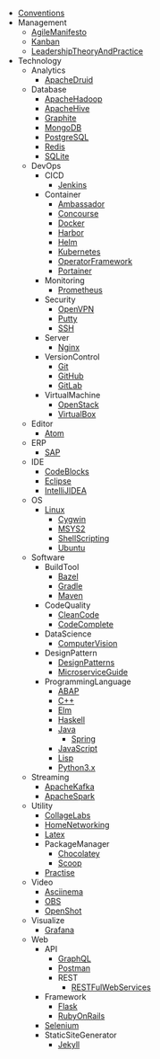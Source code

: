 * [Conventions](Conventions)
* Management
    * [AgileManifesto](Management/AgileManifesto)
    * [Kanban](Management/Kanban)
    * [LeadershipTheoryAndPractice](Management/LeadershipTheoryAndPractice)
* Technology
    * Analytics
        * [ApacheDruid](Technology/Analytics/ApacheDruid)
    * Database
        * [ApacheHadoop](Technology/Database/ApacheHadoop)
        * [ApacheHive](Technology/Database/ApacheHive)
        * [Graphite](Technology/Database/Graphite)
        * [MongoDB](Technology/Database/MongoDB)
        * [PostgreSQL](Technology/Database/PostgreSQL)
        * [Redis](Technology/Database/Redis)
        * [SQLite](Technology/Database/SQLite)
    * DevOps
        * CICD
            * [Jenkins](Technology/DevOps/CICD/Jenkins)
        * Container
            * [Ambassador](Technology/DevOps/Container/Ambassador)
            * [Concourse](Technology/DevOps/Container/Concourse)
            * [Docker](Technology/DevOps/Container/Docker)
            * [Harbor](Technology/DevOps/Container/Harbor)
            * [Helm](Technology/DevOps/Container/Helm)
            * [Kubernetes](Technology/DevOps/Container/Kubernetes)
            * [OperatorFramework](Technology/DevOps/Container/OperatorFramework)
            * [Portainer](Technology/DevOps/Container/Portainer)
        * Monitoring
            * [Prometheus](Technology/DevOps/Monitoring/Prometheus)
        * Security
            * [OpenVPN](Technology/DevOps/Security/OpenVPN)
            * [Putty](Technology/DevOps/Security/Putty)
            * [SSH](Technology/DevOps/Security/SSH)
        * Server
            * [Nginx](Technology/DevOps/Server/Nginx)
        * VersionControl
            * [Git](Technology/DevOps/VersionControl/Git)
            * [GitHub](Technology/DevOps/VersionControl/GitHub)
            * [GitLab](Technology/DevOps/VersionControl/GitLab)
        * VirtualMachine
            * [OpenStack](Technology/DevOps/VirtualMachine/OpenStack)
            * [VirtualBox](Technology/DevOps/VirtualMachine/VirtualBox)
    * Editor
        * [Atom](Technology/Editor/Atom)
    * ERP
        * [SAP](https://github.com/MislavJaksic/SAP-ABAP-Development)
    * IDE
        * [CodeBlocks](Technology/IDE/CodeBlocks)
        * [Eclipse](Technology/IDE/Eclipse)
        * [IntelliJIDEA](Technology/IDE/IntelliJIDEA)
    * OS
        * [Linux](Technology/OS/Linux)
            * [Cygwin](Technology/OS/Linux/Cygwin)
            * [MSYS2](Technology/OS/Linux/MSYS2)
            * [ShellScripting](Technology/OS/Linux/ShellScripting)
            * [Ubuntu](Technology/OS/Linux/Ubuntu)
    * Software
        * BuildTool
            * [Bazel](Technology/Software/BuildTool/Bazel)
            * [Gradle](https://github.com/MislavJaksic/Gradle-Tutorial)
            * [Maven](https://github.com/MislavJaksic/Maven-Tutorial)
        * CodeQuality
            * [CleanCode](Technology/Software/CodeQuality/CleanCode)
            * [CodeComplete](Technology/Software/CodeQuality/CodeComplete)
        * DataScience
            * [ComputerVision](Technology/Software/DataScience/ComputerVision)
        * DesignPattern
            * [DesignPatterns](https://github.com/MislavJaksic/Design-Patterns)
            * [MicroserviceGuide](Technology/Software/DesignPattern/MicroserviceGuide)
        * ProgrammingLanguage
            * [ABAP](https://github.com/MislavJaksic/SAP-ABAP-Development/tree/master/ABAP)
            * [C++](Technology/Software/ProgrammingLanguage/C++)
            * [Elm](Technology/Software/ProgrammingLanguage/Elm)
            * [Haskell](Technology/Software/ProgrammingLanguage/Haskell)
            * [Java](Technology/Software/ProgrammingLanguage/Java)
                * [Spring](https://github.com/MislavJaksic/Spring-Guides-Tutorials)
            * [JavaScript](Technology/Software/ProgrammingLanguage/JavaScript)
            * [Lisp](Technology/Software/ProgrammingLanguage/Lisp)
            * [Python3.x](Technology/Software/ProgrammingLanguage/Python3.x)
    * Streaming
        * [ApacheKafka](https://github.com/MislavJaksic/Kafka-In-Theory-And-Practice)
        * [ApacheSpark](Technology/Streaming/ApacheSpark)
    * Utility
        * [CollageLabs](https://github.com/MislavJaksic/College-Labs)
        * [HomeNetworking](Technology/Utility/HomeNetworking)
        * [Latex](https://github.com/MislavJaksic/Latex-Overleaf)
        * PackageManager
            * [Chocolatey](Technology/Utility/PackageManager/Chocolatey)
            * [Scoop](Technology/Utility/PackageManager/Scoop)
        * [Practise](https://github.com/MislavJaksic/Practise)
    * Video
        * [Asciinema](Technology/Video/Asciinema)
        * [OBS](Technology/Video/OBS)
        * [OpenShot](Technology/Video/OpenShot)
    * Visualize
        * [Grafana](Technology/Visualize/Grafana)
    * Web
        * API
            * [GraphQL](https://github.com/MislavJaksic/GraphQL-Tutorial)
            * [Postman](Technology/Web/API/Postman)
            * REST
                * [RESTFulWebServices](Technology/Web/API/REST/RESTFulWebServices)
        * Framework
            * [Flask](https://github.com/MislavJaksic/Flask-Tutorial)
            * [RubyOnRails](Technology/Web/Framework/RubyOnRails)
        * [Selenium](https://github.com/MislavJaksic/Selenium-Tutorial)
        * StaticSiteGenerator
            * [Jekyll](Technology/Web/StaticSiteGenerator/Jekyll)
